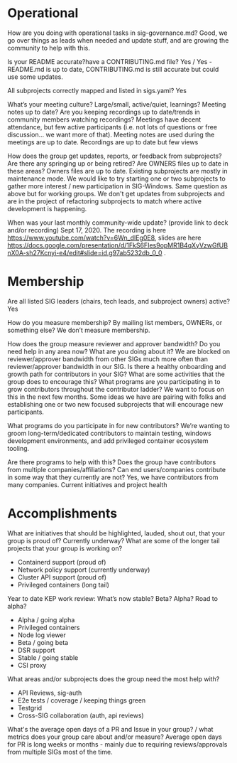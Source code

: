 # Operational 
How are you doing with operational tasks in sig-governance.md? Good, we go over things as leads when needed and update stuff, and are growing the community to help with this.

Is your README accurate?have a CONTRIBUTING.md file?
Yes / Yes - README.md is up to date, CONTRIBUTING.md is still accurate but could use some updates.  

All subprojects correctly mapped and listed in sigs.yaml?
Yes

What’s your meeting culture? Large/small, active/quiet, learnings? Meeting notes up to date? Are you keeping recordings up to date/trends in community members watching recordings?
Meetings have decent attendance, but few active participants (i.e. not lots of questions or free discussion... we want more of that). 
Meeting notes are used during the meetings are up to date. 
Recordings are up to date but few views 

How does the group get updates, reports, or feedback from subprojects? Are there any springing up or being retired? Are OWNERS files up to date in these areas?
Owners files are up to date. Existing subprojects are mostly in maintenance mode. We would like to try starting one or two subprojects to gather more interest / new participation in SIG-Windows.
Same question as above but for working groups.
We don't get updates from subprojects and are in the project of refactoring subprojects to match where active development is happening.

When was your last monthly community-wide update? (provide link to deck and/or recording)
Sept 17, 2020.  The recording is here https://www.youtube.com/watch?v=6Wn_dIEg0E8, slides are here https://docs.google.com/presentation/d/1FkS6FIes9opMR1B4qXyVzwGfUBnX0A-sh27Kcnyi-e4/edit#slide=id.g97ab5232db_0_0 . 

# Membership

Are all listed SIG leaders (chairs, tech leads, and subproject owners) active?
Yes

How do you measure membership? By mailing list members, OWNERs, or something else?
We don’t measure membership.

How does the group measure reviewer and approver bandwidth? Do you need help in any area now? What are you doing about it?
We are blocked on reviewer/approver bandwidth from other SIGs much more often than reviewer/approver bandwidth in our SIG.
Is there a healthy onboarding and growth path for contributors in your SIG? What are some activities that the group does to encourage this? What programs are you participating in to grow contributors throughout the contributor ladder?
We want to focus on this in the next few months. Some ideas we have are pairing with folks and establishing one or two new focused subprojects that will encourage new participants.

What programs do you participate in for new contributors? We’re wanting to groom long-term/dedicated contributors to maintain testing, windows development environments, and add privileged container ecosystem tooling.

Are there programs to help with this? Does the group have contributors from multiple companies/affiliations? Can end users/companies contribute in some way that they currently are not?  Yes, we have contributors from many companies. Current initiatives and project health

# Accomplishments

What are initiatives that should be highlighted, lauded, shout out, that your group is proud of? Currently underway? What are some of the longer tail projects that your group is working on?

- Containerd support (proud of)
- Network policy support (currently underway)
- Cluster API support (proud of)
- Privileged containers (long tail)

Year to date KEP work review: What’s now stable? Beta? Alpha? Road to alpha?

- Alpha / going alpha
- Privileged containers
- Node log viewer
- Beta / going beta
- DSR support
- Stable / going stable
- CSI proxy 

What areas and/or subprojects does the group need the most help with?

- API Reviews, sig-auth 
- E2e tests / coverage / keeping things green
- Testgrid
- Cross-SIG collaboration (auth, api reviews)

What's the average open days of a PR and Issue in your group? / what metrics does your group care about and/or measure?
Average open days for PR is long weeks or months - mainly due to requiring reviews/approvals from multiple SIGs most of the time.


